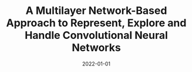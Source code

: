 ---
title: 'A Multilayer Network-Based Approach to Represent, Explore and Handle Convolutional Neural Networks'
collection: publications
permalink: /publication/2022-Cognitive Computation-A-Multilayer.md
excerpt: 'A. Amelio, G. Bonifazi, E. Corradini, D. Ursino, L. Virgili'
date: 2022-01-01
venue: 'Cognitive Computation'
link: 'https://doi.org/10.1007/s12559-022-10084-6'
location: 'InGeo, University G. D Annunzio of Chieti-Pescara, Pescara, Italy, DII, Polytechnic University of Marche, Ancona, Italy'
---